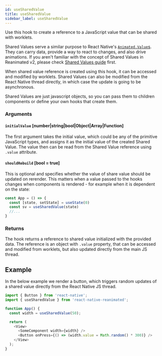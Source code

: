 ```yaml
---
id: useSharedValue
title: useSharedValue
sidebar_label: useSharedValue
---
```


Use this hook to create a reference to a JavaScript value that can be shared with worklets.

Shared Values serve a similar purpose to React Native's [`Animated.Value`s](https://reactnative.dev/docs/animatedvalue).
They can carry data, provide a way to react to changes, and also drive animations.
If you aren't familiar with the concept of Shared Values in Reanimated v2, please check [Shared Values guide](../shared-values) first.

When shared value reference is created using this hook, it can be accessed and modified by worklets.
Shared Values can also be modified from the React Native thread directly, in which case the update is going to be asynchronous.

Shared Values are just javascript objects, so you can pass them to children components or define your own hooks that create them.

### Arguments

#### `initialValue` [number|string|bool|Object|Array|Function]

The first argument takes the initial value, which could be any of the primitive JavaScript types, and assigns it as the initial value of the created Shared Value.
The value then can be read from the Shared Value reference using `.value` attribute.

#### `shouldRebuild` [bool = true]

This is optional and specifies whether the value of share value should be updated on rerender. This matters when a value passed to the hooks changes when components is rendered - for example when it is dependent on the state:

```js {3}
const App = () => {
  const [state, setState] = useState(0)
  const sv = useSharedValue(state)
  //...
}
```

### Returns

The hook returns a reference to shared value initialized with the provided data.
The reference is an object with `.value` property, that can be accessed and modified from worklets, but also updated directly from the main JS thread.

## Example

In the below example we render a button, which triggers random updates of a shared value directly from the React Native JS thread.

```js {5}
import { Button } from 'react-native';
import { useSharedValue } from 'react-native-reanimated';

function App() {
  const width = useSharedValue(50);

  return (
    <View>
      <SomeComponent width={width} />
      <Button onPress={() => (width.value = Math.random() * 300)} />
    </View>
  );
}
```

